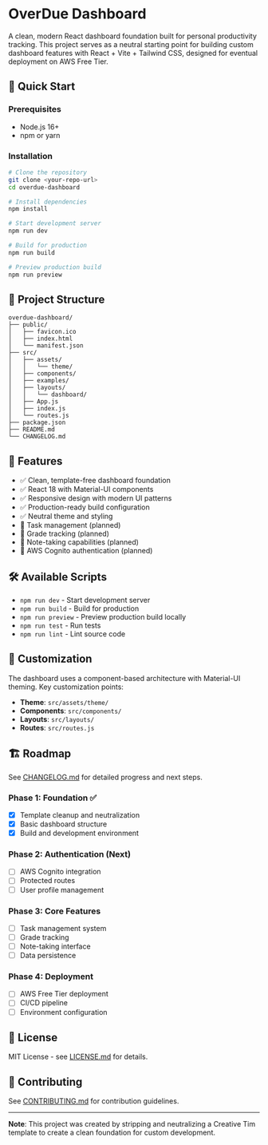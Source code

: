 # OverDue Dashboard

A clean, modern React dashboard foundation built for personal productivity tracking. This project serves as a neutral starting point for building custom dashboard features with React + Vite + Tailwind CSS, designed for eventual deployment on AWS Free Tier.

## 🚀 Quick Start

### Prerequisites
- Node.js 16+ 
- npm or yarn

### Installation

```bash
# Clone the repository
git clone <your-repo-url>
cd overdue-dashboard

# Install dependencies
npm install

# Start development server
npm run dev

# Build for production
npm run build

# Preview production build
npm run preview
```

## 📁 Project Structure

```
overdue-dashboard/
├── public/
│   ├── favicon.ico
│   ├── index.html
│   └── manifest.json
├── src/
│   ├── assets/
│   │   └── theme/
│   ├── components/
│   ├── examples/
│   ├── layouts/
│   │   └── dashboard/
│   ├── App.js
│   ├── index.js
│   └── routes.js
├── package.json
├── README.md
└── CHANGELOG.md
```

## 🎯 Features

- ✅ Clean, template-free dashboard foundation
- ✅ React 18 with Material-UI components
- ✅ Responsive design with modern UI patterns
- ✅ Production-ready build configuration
- ✅ Neutral theme and styling
- 🚧 Task management (planned)
- 🚧 Grade tracking (planned)
- 🚧 Note-taking capabilities (planned)
- 🚧 AWS Cognito authentication (planned)

## 🛠 Available Scripts

- `npm run dev` - Start development server
- `npm run build` - Build for production
- `npm run preview` - Preview production build locally  
- `npm run test` - Run tests
- `npm run lint` - Lint source code

## 🎨 Customization

The dashboard uses a component-based architecture with Material-UI theming. Key customization points:

- **Theme**: `src/assets/theme/`
- **Components**: `src/components/`
- **Layouts**: `src/layouts/`
- **Routes**: `src/routes.js`

## 🏗 Roadmap

See [CHANGELOG.md](./CHANGELOG.md) for detailed progress and next steps.

### Phase 1: Foundation ✅
- [x] Template cleanup and neutralization
- [x] Basic dashboard structure
- [x] Build and development environment

### Phase 2: Authentication (Next)
- [ ] AWS Cognito integration
- [ ] Protected routes
- [ ] User profile management

### Phase 3: Core Features
- [ ] Task management system
- [ ] Grade tracking
- [ ] Note-taking interface
- [ ] Data persistence

### Phase 4: Deployment
- [ ] AWS Free Tier deployment
- [ ] CI/CD pipeline
- [ ] Environment configuration

## 📄 License

MIT License - see [LICENSE.md](./LICENSE.md) for details.

## 🤝 Contributing

See [CONTRIBUTING.md](./CONTRIBUTING.md) for contribution guidelines.

---

**Note**: This project was created by stripping and neutralizing a Creative Tim template to create a clean foundation for custom development.
